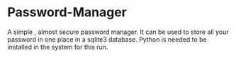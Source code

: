 # Password-Manager
A simple , almost secure password manager. It can be used to store all your password in one place in a sqlite3 database. Python is needed to be installed in the system for this run.
